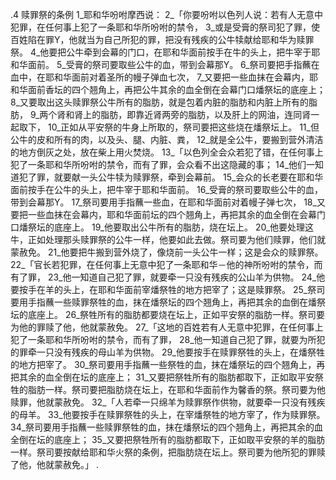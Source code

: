 .4 
赎罪祭的条例 
1_耶和华吩咐摩西说： 2_「你要吩咐以色列人说：若有人无意中犯罪，在任何事上犯了一条耶和华所吩咐的禁令， 3_或是受膏的祭司犯了罪，使百姓陷在罪Y，他就当为自己所犯的罪，把没有残疾的公牛犊献给耶和华为赎罪祭。 4_他要把公牛牵到会幕的门口，在耶和华面前按手在牛的头上，把牛宰于耶和华面前。 5_受膏的祭司要取些公牛的血，带到会幕那Y。 6_祭司要把手指蘸在血中，在耶和华面前对着圣所的幔子弹血七次， 7_又要把一些血抹在会幕内，耶和华面前香坛的四个翘角上，再把公牛其余的血全倒在会幕门口燔祭坛的底座上； 8_又要取出这头赎罪祭公牛所有的脂肪，就是包着内脏的脂肪和内脏上所有的脂肪， 9_两个肾和肾上的脂肪，即靠近肾两旁的脂肪，以及肝上的网油，连同肾一起取下， 10_正如从平安祭的牛身上所取的，祭司要把这些烧在燔祭坛上。 11_但公牛的皮和所有的肉，以及头、腿、内脏、粪， 12_就是全公牛，要搬到营外清洁的地方倒灰之处，放在柴上用火焚烧。 
13_「以色列全会众若犯了错，在任何事上犯了一条耶和华所吩咐的禁令，而有了罪，会众看不出这隐藏的事； 14_他们一知道犯了罪，就要献一头公牛犊为赎罪祭，牵到会幕前。 15_会众的长老要在耶和华面前按手在公牛的头上，把牛宰于耶和华面前。 16_受膏的祭司要取些公牛的血，带到会幕那Y。 17_祭司要用手指蘸一些血，在耶和华面前对着幔子弹七次， 18_又要把一些血抹在会幕内，耶和华面前坛的四个翘角上，再把其余的血全倒在会幕门口燔祭坛的底座上。 19_他要取出公牛所有的脂肪，烧在坛上。 20_他要处理这牛，正如处理那头赎罪祭的公牛一样，他要如此去做。祭司要为他们赎罪，他们就蒙赦免。 21_他要把牛搬到营外烧了，像烧前一头公牛一样；这是会众的赎罪祭。 
22_「官长若犯罪，在任何事上无意中犯了一条耶和华－他的神所吩咐的禁令，而有了罪， 23_他一知道自己犯了罪，就要牵一只没有残疾的公山羊为供物。 24_他要按手在羊的头上，在耶和华面前宰燔祭牲的地方把宰了；这是赎罪祭。 25_祭司要用手指蘸一些赎罪祭牲的血，抹在燔祭坛的四个翘角上，再把其余的血倒在燔祭坛的底座上。 26_祭牲所有的脂肪都要烧在坛上，正如平安祭的脂肪一样。祭司要为他的罪赎了他，他就蒙赦免。 
27_「这地的百姓若有人无意中犯罪，在任何事上犯了一条耶和华所吩咐的禁令，而有了罪， 28_他一知道自己犯了罪，就要为所犯的罪牵一只没有残疾的母山羊为供物。 29_他要按手在赎罪祭牲的头上，在燔祭牲的地方把宰了。 30_祭司要用手指蘸一些祭牲的血，抹在燔祭坛的四个翘角上，再把其余的血全倒在坛的底座上； 31_又要把祭牲所有的脂肪都取下，正如取平安祭牲的脂肪一样。祭司要把脂肪烧在坛上，在耶和华面前作为馨香的祭。祭司要为他赎罪，他就蒙赦免。 
32_「人若牵一只绵羊为赎罪祭作供物，就要牵一只没有残疾的母羊。 33_他要按手在赎罪祭牲的头上，在宰燔祭牲的地方宰了，作为赎罪祭。 34_祭司要用手指蘸一些赎罪祭牲的血，抹在燔祭坛的四个翘角上，再把其余的血全倒在坛的底座上； 35_又要把祭牲所有的脂肪都取下，正如取平安祭的羊的脂肪一样。祭司要按献给耶和华火祭的条例，把脂肪烧在坛上。祭司要为他所犯的罪赎了他，他就蒙赦免。」 
. 